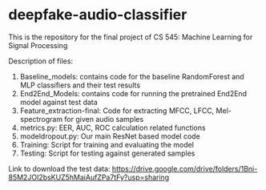 # deepfake-audio-classifier
This is the repository for the final project of CS 545: Machine Learning for Signal Processing 

Description of files:
1. Baseline_models: contains code for the baseline RandomForest and MLP classifiers and their test results
2. End2End_Models: contains code for running the pretrained End2End model against test data
3. Feature_extraction-final: Code for extracting MFCC, LFCC, Mel-spectrogram for given audio samples
4. metrics.py: EER, AUC, ROC calculation related functions
5. modeldropout.py: Our main ResNet based model code
6. Training: Script for training and evaluating the model
7. Testing: Script for testing against generated samples

Link to download the test data:
https://drive.google.com/drive/folders/1Bni-85M2JOI2bsKUZ5hMaiAufZPa7tFy?usp=sharing

